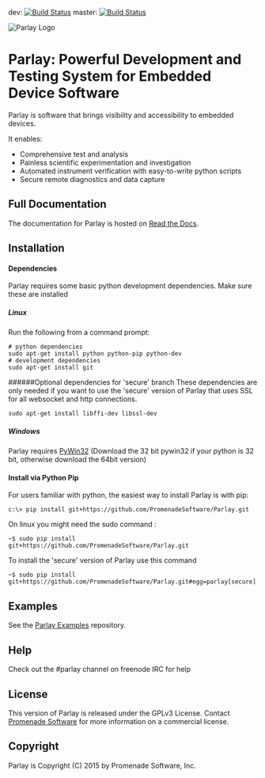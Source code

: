 dev: [![Build Status](https://travis-ci.org/PromenadeSoftware/Parlay.svg?branch=dev)](https://travis-ci.org/PromenadeSoftware/Parlay)
master: [![Build Status](https://travis-ci.org/PromenadeSoftware/Parlay.svg?branch=master)](https://travis-ci.org/PromenadeSoftware/Parlay)

![Parlay Logo](http://uploads.webflow.com/557d0c4ae62c1b7951b5d7ce/569ed5185e991d8d3ac4c5a3_Parlay%20logo.png)


# Parlay: Powerful Development and Testing System for Embedded Device Software

Parlay is software that brings visibility and accessibility to embedded devices. 

It enables:
* Comprehensive test and analysis
* Painless scientific experimentation and investigation
* Automated instrument verification with easy-to-write python scripts
* Secure remote diagnostics and data capture


## Full Documentation

The documentation for Parlay is hosted on [Read the Docs](http://parlay.readthedocs.org). 

## Installation

#### Dependencies 

Parlay requires some basic python development dependencies. Make sure these are installed
##### Linux
Run the following from a command prompt:
```
# python dependencies
sudo apt-get install python python-pip python-dev
# development dependencies
sudo apt-get install git
```

######Optional dependencies for 'secure' branch
These dependencies are only needed if you want to use the 'secure' version of Parlay that uses SSL for all websocket and http connections. 
```
sudo apt-get install libffi-dev libssl-dev
```

##### Windows

Parlay requires [PyWin32](https://sourceforge.net/projects/pywin32/files/pywin32/)  (Download the 32 bit pywin32 if your python is 32 bit, otherwise download the 64bit version)


#### Install via Python Pip

For users familiar with python, the easiest way to install Parlay is with pip:
```
c:\> pip install git+https://github.com/PromenadeSoftware/Parlay.git
```

On linux you might need the sudo command :
```
~$ sudo pip install git+https://github.com/PromenadeSoftware/Parlay.git
```

To install the 'secure' version of Parlay use this command

```
~$ sudo pip install git+https://github.com/PromenadeSoftware/Parlay.git#egg=parlay[secure]
```

## Examples

See the [Parlay Examples](https://github.com/PromenadeSoftware/ParlayExamples) repository. 

## Help

Check out the #parlay channel on freenode IRC for help

## License

This version of Parlay is released under the GPLv3 License. Contact [Promenade Software](http://promenadesoftware.com) for more information on a commercial license. 

## Copyright

Parlay is Copyright (C) 2015 by Promenade Software, Inc.

